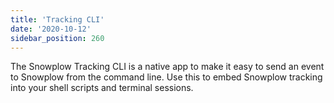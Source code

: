 ```yaml
---
title: 'Tracking CLI'
date: '2020-10-12'
sidebar_position: 260
---
```


The Snowplow Tracking CLI is a native app to make it easy to send an event to Snowplow from the command line. Use this to embed Snowplow tracking into your shell scripts and terminal sessions.

